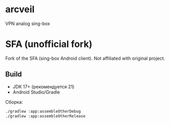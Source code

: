 # arcveil
VPN analog sing-box
# SFA (unofficial fork)

Fork of the SFA (sing-box Android client). Not affiliated with original project.

## Build
- JDK 17+ (рекомендуется 21)
- Android Studio/Gradle

Сборка:
```bash
./gradlew :app:assembleOtherDebug
./gradlew :app:assembleOtherRelease
